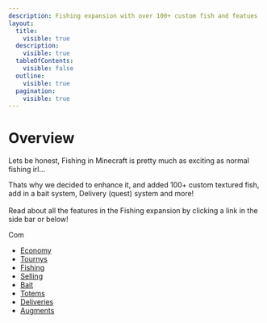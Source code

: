 ```yaml
---
description: Fishing expansion with over 100+ custom fish and featues
layout:
  title:
    visible: true
  description:
    visible: true
  tableOfContents:
    visible: false
  outline:
    visible: true
  pagination:
    visible: true
---
```


# Overview

Lets be honest, Fishing in Minecraft is pretty much as exciting as normal fishing irl...

Thats why we decided to enhance it, and added 100+ custom textured fish, add in a bait system, Delivery (quest) system and more!\
\
Read about all the features in the Fishing expansion by clicking a link in the side bar or below!

Com

* [Economy](fishing/economy.md)
* [Tournys](fishing/tournys.md)
* [Fishing](fishing/)
* [Selling](selling.md)
* [Bait](fishing/bait.md)
* [Totems](totems/)
* [Deliveries](deliveries.md)
* [Augments](augments.md)


